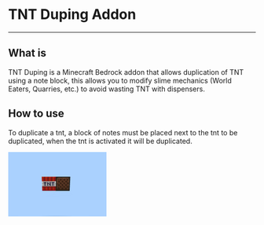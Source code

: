 # TNT Duping Addon
---
## What is
TNT Duping is a Minecraft Bedrock addon that allows duplication of TNT using a note block, this allows you to modify slime mechanics (World Eaters, Quarries, etc.) to avoid wasting TNT with dispensers.

## How to use
To duplicate a tnt, a block of notes must be placed next to the tnt to be duplicated, when the tnt is activated it will be duplicated.

<img src="https://github.com/AlecsDeveloper/Sapling/blob/beta/assets/guides/tntDuping.png?raw=true" width="200px"></img>
